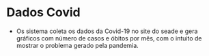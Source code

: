 # Dados Covid
- Os sistema coleta os dados da Covid-19 no site do seade e gera gráficos com número de casos e óbitos por mês, com o intuito de mostrar o problema gerado pela pandemia.
